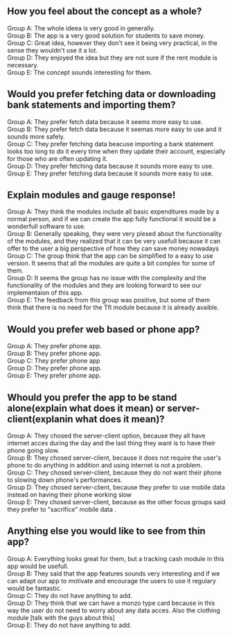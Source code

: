 ## How you feel about the concept as a whole? ##

Group A: The whole ideea is very good in generally. <br /> 
Group B: The app is a very good solution for students to save money. <br />
Group C: Great idea, however they don't see it being very practical, in the sense they wouldn't use it a lot. <br /> 
Group D: They enjoyed the idea but they are not sure if the rent module is necessary. <br />
Group E: The concept sounds interesting for them.

## Would you prefer fetching data or downloading bank statements and importing them? ##

Group A: They prefer fetch data because it seems more easy to use. <br /> 
Group B: They prefer fetch data because it seemas more easy to use and it sounds more safely. <br />
Group C: They prefer fetching data beacuse importing a bank statement looks too long to do it every time when they update their account, especially for those who are often updating it. <br /> 
Group D: They prefer fetching data because it sounds more easy to use. <br />
Group E: They prefer fetching data because it sounds more easy to use.

## Explain modules and gauge response! ##

Group A: They think the modules include all basic expenditures made by a normal person, and if we can create the app fully functional it would be a wonderfull software to use.<br /> 
Group B: Generally speaking, they were very plesed about the functionality of the modules, and they realized that it can be very usefull because it can offer to the user a big perspective of how they can save money nowadays  <br />
Group C: The group think that the app can be simplified to a easy to use version. It seems that all the modules are quite a bit complex for some of them. <br /> 
Group D: It seems the group has no issue with the complexity and the functionality of the modules and they are looking forward to see our implementaion of this app.  <br />
Group E: The feedback from this group was positive, but some of them think that there is no need for the Tfl module because it is already avaible. 

## Would you prefer web based or phone app? ##

Group A: They prefer phone app. <br /> 
Group B: They prefer phone app. <br />
Group C: They prefer phone app <br /> 
Group D: They prefer phone app. <br />
Group E: They prefer phone app.

## Whould you prefer the app to be stand alone(explain what does it mean) or server-client(explanin what does it mean)? ##

Group A: They chosed the server-client option, because they all have internet acces during the day and the last thing they want is to have their phone going slow. <br /> 
Group B: They chosed server-client, because it does not require the user's phone to do anything in addition and using internet is not a problem. <br />
Group C: They chosed server-client, because they do not want their phone to slowing down phone's performances. <br /> 
Group D: They chosed server-client, because they prefer to use mobile data instead on having their phone working slow <br />
Group E: They chosed server-client, because as the other focus groups said they prefer to "sacrifice" mobile data .

## Anything else you would like to see from thin app? ##

Group A: Everything looks great for them, but a tracking cash module in this app would be usefull. <br /> 
Group B: They said that the app features sounds very interesting and if we can adapt our app to motivate and encourage the users to use it regulary would be fantastic. <br />
Group C: They do not have anything to add. <br /> 
Group D: They think that we can have a monzo type card because in this way the user do not need to worry about any data acces. Also the clothing module [talk with the guys about this]  <br />
Group E: They do not have anything to add.
